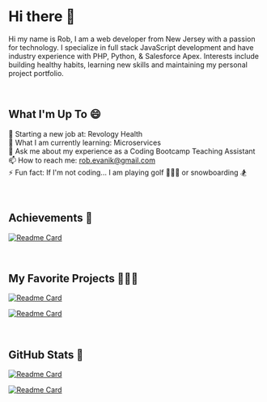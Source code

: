 # Hi there 👋
Hi my name is Rob, I am a web developer from New Jersey with a passion for technology.
I specialize in full stack JavaScript development and have industry experience with PHP, Python, & Salesforce Apex.
Interests include building healthy habits, learning new skills and maintaining my personal project portfolio.

<br>

## What I'm Up To 😄
🔭 Starting a new job at: Revology Health <br>
🌱 What I am currently learning: Microservices  <br>
💬 Ask me about my experience as a Coding Bootcamp Teaching Assistant <br>
📫 How to reach me: rob.evanik@gmail.com <br>
⚡ Fun fact: If I'm not coding... I am playing golf 🏌🏼‍♂️ or snowboarding 🏂 <br> <br> <br>

## Achievements 💯
[![Readme Card](https://github-readme-stats.vercel.app/api/pin/?username=robjameva&repo=Achievements&theme=tokyonight
)](https://github.com/robjameva/Achievements)

<br>

## My Favorite Projects 👨🏻‍💻
[![Readme Card](https://github-readme-stats.vercel.app/api/pin/?username=robjameva&repo=easy-res-v2&theme=tokyonight
)](https://github.com/robjameva/easy-res-v2)

[![Readme Card](https://github-readme-stats.vercel.app/api/pin/?username=robjameva&repo=tee-time-notifications&theme=tokyonight
)](https://github.com/robjameva/tee-time-notifications)

<br>

## GitHub Stats 🎯
[![Readme Card](https://github-readme-stats.vercel.app/api?username=robjameva&show_icons=true&theme=tokyonight
)](https://github.com/robjameva/github-readme-stats)

[![Readme Card](https://github-readme-stats.vercel.app/api/top-langs/?username=robjameva&layout=compact&theme=tokyonight
)](https://github.com/robjameva/github-readme-stats)
